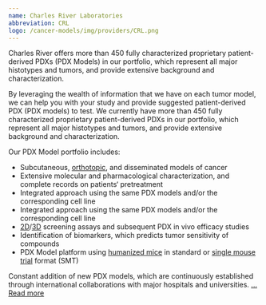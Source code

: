 ```yaml
---
name: Charles River Laboratories
abbreviation: CRL
logo: /cancer-models/img/providers/CRL.png
---
```


Charles River offers more than 450 fully characterized proprietary patient-derived PDXs (PDX Models) in our portfolio, which represent all major histotypes and tumors, and provide extensive background and characterization.

By leveraging the wealth of information that we have on each tumor model, we can help you with your study and provide suggested patient-derived PDX (PDX models) to test. We currently have more than 450 fully characterized proprietary patient-derived PDXs in our portfolio, which represent all major histotypes and tumors, and provide extensive background and characterization.

Our PDX Model portfolio includes:

- Subcutaneous, [orthotopic](https://www.criver.com/products-services/discovery-services/vivo-pharmacology/oncology-pharmacology-models/orthotopic-models), and disseminated models of cancer
- Extensive molecular and pharmacological characterization, and complete records on patients‘ pretreatment
- Integrated approach using the same PDX models and/or the corresponding cell line
- Integrated approach using the same PDX models and/or the corresponding cell line
- [2D](https://www.criver.com/products-services/discovery-services/vitro-biology/vitro-oncology-assays/2d-assays)/[3D](https://www.criver.com/products-services/discovery-services/in-vitro-assays/oncology/3d-assays) screening assays and subsequent PDX in vivo efficacy studies
- Identification of biomarkers, which predicts tumor sensitivity of compounds
- PDX Model platform using [humanized mice](https://www.criver.com/products-services/discovery-services/vivo-pharmacology/oncology-pharmacology-models/humanized-mice-tumor-studies) in standard or [single mouse trial](https://www.criver.com/products-services/discovery-services/vivo-pharmacology/oncology-pharmacology-models/single-mouse-trials) format (SMT)

Constant addition of new PDX models, which are continuously established through international collaborations with major hospitals and universities. [... Read more](https://www.criver.com/products-services/discovery-services/vivo-pharmacology/oncology-pharmacology-models/patient-derived-PDXs-pdx)
